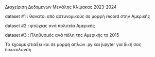 Διαχείριση Δεδομένων Μεγάλης Κλίμακας 2023-2024

dataset #1 : θανατοι από αστυνομικούς σε μορφή record στην Αμερικής

dataset #2 :  φτώχιας ανά πολιτεία Αμερικής

dataset #3 : Πληθυσμός ανά πόλη της Αμερικής το 2015

Τα εχουμε φτιάξει και σε μορφή απλών .py και jupyter για δική σας διευκολυνση
